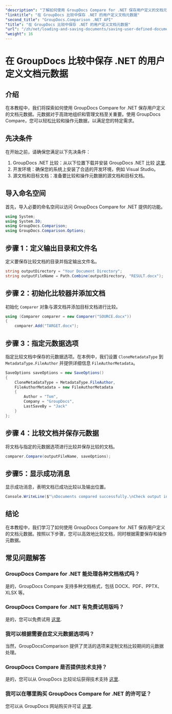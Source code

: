 ```yaml
---
"description": "了解如何使用 GroupDocs Compare for .NET 保存用户定义的文档元数据。通过分步说明轻松比较和操作元数据。"
"linktitle": "在 GroupDocs 比较中保存 .NET 的用户定义文档元数据"
"second_title": "GroupDocs.Comparison .NET API"
"title": "在 GroupDocs 比较中保存 .NET 的用户定义文档元数据"
"url": "/zh/net/loading-and-saving-documents/saving-user-defined-document-metadata/"
"weight": 16
---
```


# 在 GroupDocs 比较中保存 .NET 的用户定义文档元数据

## 介绍
在本教程中，我们将探索如何使用 GroupDocs Compare for .NET 保存用户定义的文档元数据。元数据对于高效地组织和管理文档至关重要。使用 GroupDocs Compare，您可以轻松比较和操作元数据，以满足您的特定需求。
## 先决条件
在开始之前，请确保您满足以下先决条件：
1. GroupDocs .NET 比较：从以下位置下载并安装 GroupDocs .NET 比较 [这里](https://releases。groupdocs.com/comparison/net/).
2. 开发环境：确保您的系统上安装了合适的开发环境，例如 Visual Studio。
3. 源文档和目标文档：准备要比较和操作元数据的源文档和目标文档。

## 导入命名空间
首先，导入必要的命名空间以访问 GroupDocs Compare for .NET 提供的功能。
```csharp
using System;
using System.IO;
using GroupDocs.Comparison;
using GroupDocs.Comparison.Options;
```
## 步骤 1：定义输出目录和文件名
定义要保存比较文档的目录并指定输出文件名。
```csharp
string outputDirectory = "Your Document Directory";
string outputFileName = Path.Combine(outputDirectory, "RESULT.docx");
```
## 步骤 2：初始化比较器并添加文档
初始化 `Comparer` 对象与源文档并添加目标文档进行比较。
```csharp
using (Comparer comparer = new Comparer("SOURCE.docx"))
{
    comparer.Add("TARGET.docx");
```
## 步骤 3：指定元数据选项
指定比较文档中保存的元数据选项。在本例中，我们设置 `CloneMetadataType` 到 `MetadataType.FileAuthor` 并提供详细信息 `FileAuthorMetadata`。
```csharp
SaveOptions saveOptions = new SaveOptions()
{
    CloneMetadataType = MetadataType.FileAuthor,
    FileAuthorMetadata = new FileAuthorMetadata
    {
        Author = "Tom",
        Company = "GroupDocs",
        LastSaveBy = "Jack"
    }
};
```
## 步骤 4：比较文档并保存元数据
将文档与指定的元数据选项进行比较并保存比较的文档。
```csharp
comparer.Compare(outputFileName, saveOptions);
```
## 步骤5：显示成功消息
显示成功消息，表明文档已成功比较以及输出位置。
```csharp
Console.WriteLine($"\nDocuments compared successfully.\nCheck output in {outputDirectory}.");
```

## 结论
在本教程中，我们学习了如何使用 GroupDocs Compare for .NET 保存用户定义的文档元数据。按照以下步骤，您可以高效地比较文档，同时根据需要保存和操作元数据。
## 常见问题解答
### GroupDocs Compare for .NET 能处理各种文档格式吗？
是的，GroupDocs Compare 支持多种文档格式，包括 DOCX、PDF、PPTX、XLSX 等。
### GroupDocs Compare for .NET 有免费试用版吗？
是的，您可以免费试用 [这里](https://releases。groupdocs.com/).
### 我可以根据需要自定义元数据选项吗？
当然，GroupDocsComparison 提供了灵活的选项来定制文档比较期间的元数据处理。
### GroupDocs Compare 是否提供技术支持？
是的，您可以从 GroupDocs 比较论坛获得技术支持 [这里](https://forum。groupdocs.com/c/comparison/12).
### 我可以在哪里购买 GroupDocs Compare for .NET 的许可证？
您可以从 GroupDocs 网站购买许可证 [这里](https://purchase。groupdocs.com/buy).
